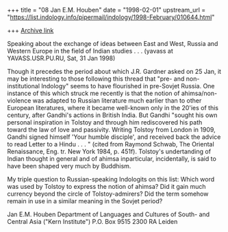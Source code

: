 +++
title = "08 Jan E.M. Houben"
date = "1998-02-01"
upstream_url = "https://list.indology.info/pipermail/indology/1998-February/010644.html"

+++
[Archive link](https://list.indology.info/pipermail/indology/1998-February/010644.html)

Speaking about the exchange of ideas between East and West, Russia
and Western Europe in the field of Indian studies . . .
(yavass at YAVASS.USR.PU.RU, Sat, 31 Jan 1998)

Though it precedes the period about which
J.R. Gardner asked on 25 Jan, it may be interesting to those following
this thread that "pre- and non-institutional Indology" seems to have
flourished in pre-Sovjet Russia. One instance of this which struck me
recently is that the notion of ahimsa/non-violence was adapted
to Russian literature much earlier than to other European literatures, where
it became well-known only in the 20'ies of this century, after Gandhi's
actions in British India. But Gandhi
"sought his own personal inspiration in Tolstoy
and through him rediscovered his path toward the law of love and passivity.
Writing Tolstoy from London in 1909, Gandhi signed himself 'Your humble
disciple', and received back the advice to read Letter to a Hindu . . . "
(cited from Raymond Schwab, The Oriental Renaissance, Eng. tr. New York 1984,
p. 451f). Tolstoy's undertanding of Indian thought in general and of ahimsa
inparticular, incidentally, is said to have been shaped very much by Buddhism.

My triple question to Russian-speaking Indologits on this list:
Which word was used by Tolstoy to express the notion of ahimsa?
Did it gain much currency beyond the circle of Tolstoy-admirers?
Did the term somehow remain in use in a similar meaning in the Sovjet period?

Jan E.M. Houben
Department of Languages and Cultures of South- and
Central Asia ("Kern Institute")
P.O. Box 9515
2300 RA   Leiden



